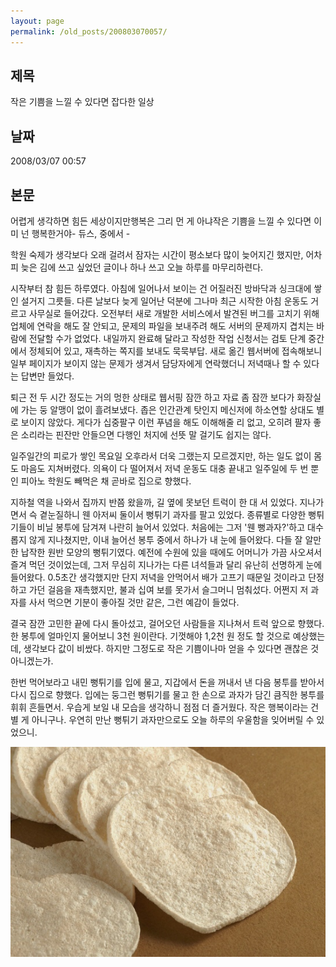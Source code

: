 ```yaml
---
layout: page
permalink: /old_posts/200803070057/
---
```


## 제목
작은 기쁨을 느낄 수 있다면 잡다한 일상

## 날짜
2008/03/07 00:57

## 본문
어렵게 생각하면 힘든 세상이지만행복은 그리 먼 게 아냐작은 기쁨을 느낄 수 있다면 이미 넌 행복한거야- 듀스, <Go Go Go> 중에서 -

학원 숙제가 생각보다 오래 걸려서 잠자는 시간이 평소보다 많이 늦어지긴 했지만, 어차피 늦은 김에 쓰고 싶었던 글이나 하나 쓰고 오늘 하루를 마무리하련다.

시작부터 참 힘든 하루였다. 아침에 일어나서 보이는 건 어질러진 방바닥과 싱크대에 쌓인 설거지 그릇들. 다른 날보다 늦게 일어난 덕분에 그나마 최근 시작한 아침 운동도 거르고 사무실로 들어갔다.
오전부터 새로 개발한 서비스에서 발견된 버그를 고치기 위해 업체에 연락을 해도 잘 안되고, 문제의 파일을 보내주려 해도 서버의 문제까지 겹치는 바람에 전달할 수가 없었다.
내일까지 완료해 달라고 작성한 작업 신청서는 검토 단계 중간에서 정체되어 있고, 재촉하는 쪽지를 보내도 묵묵부답.
새로 옮긴 웹서버에 접속해보니 일부 페이지가 보이지 않는 문제가 생겨서 담당자에게 연락했더니 저녁때나 할 수 있다는 답변만 들었다.

퇴근 전 두 시간 정도는 거의 멍한 상태로 웹서핑 잠깐 하고 자료 좀 잠깐 보다가 화장실에 가는 둥 알맹이 없이 흘려보냈다. 좁은 인간관계 탓인지 메신저에 하소연할 상대도 별로 보이지 않았다. 게다가 십중팔구 이런 푸념을 해도 이해해줄 리 없고, 오히려 팔자 좋은 소리라는 핀잔만 안들으면 다행인 처지에 선뜻 말 걸기도 쉽지는 않다.

일주일간의 피로가 쌓인 목요일 오후라서 더욱 그랬는지 모르겠지만, 하는 일도 없이 몸도 마음도 지쳐버렸다. 의욕이 다 떨어져서 저녁 운동도 대충 끝내고 일주일에 두 번 뿐인 피아노 학원도 빼먹은 채 곧바로 집으로 향했다.

지하철 역을 나와서 집까지 반쯤 왔을까, 길 옆에 못보던 트럭이 한 대 서 있었다. 지나가면서 슥 곁눈질하니 웬 아저씨 둘이서 뻥튀기 과자를 팔고 있었다. 종류별로 다양한 뻥튀기들이 비닐 봉투에 담겨져 나란히 늘어서 있었다.
처음에는 그저 '웬 뻥과자?'하고 대수롭지 않게 지나쳤지만, 이내 늘어선 봉투 중에서 하나가 내 눈에 들어왔다. 다들 잘 알만한 납작한 원반 모양의 뻥튀기였다. 예전에 수원에 있을 때에도 어머니가 가끔 사오셔서 즐겨 먹던 것이었는데, 그저 무심히 지나가는 다른 녀석들과 달리 유난히 선명하게 눈에 들어왔다.
0.5초간 생각했지만 단지 저녁을 안먹어서 배가 고프기 때문일 것이라고 단정하고 가던 걸음을 재촉했지만, 불과 십여 보를 못가서 슬그머니 멈춰섰다. 어쩐지 저 과자를 사서 먹으면 기분이 좋아질 것만 같은, 그런 예감이 들었다.

결국 잠깐 고민한 끝에 다시 돌아섰고, 걸어오던 사람들을 지나쳐서 트럭 앞으로 향했다. 한 봉투에 얼마인지 물어보니 3천 원이란다. 기껏해야 1,2천 원 정도 할 것으로 예상했는데, 생각보다 값이 비쌌다. 하지만 그정도로 작은 기쁨이나마 얻을 수 있다면 괜찮은 것 아니겠는가. 

한번 먹어보라고 내민 뻥튀기를 입에 물고, 지갑에서 돈을 꺼내서 낸 다음 봉투를 받아서 다시 집으로 향했다. 입에는 둥그런 뻥튀기를 물고 한 손으로 과자가 담긴 큼직한 봉투를 휘휘 흔들면서. 우습게 보일 내 모습을 생각하니 점점 더 즐거웠다. 작은 행복이라는 건 별 게 아니구나. 우연히 만난 뻥튀기 과자만으로도 오늘 하루의 우울함을 잊어버릴 수 있었으니.


![c0003499_47d0142162d3d.jpg](200803070057/c0003499_47d0142162d3d.jpg)